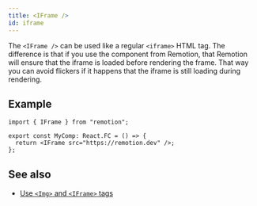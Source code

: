 ```yaml
---
title: <IFrame />
id: iframe
---
```


The `<IFrame />` can be used like a regular `<iframe>` HTML tag.
The difference is that if you use the component from Remotion, that Remotion will ensure that the iframe is loaded before rendering the frame. That way you can avoid flickers if it happens that the iframe is still loading during rendering.

## Example

```tsx
import { IFrame } from "remotion";

export const MyComp: React.FC = () => {
  return <IFrame src="https://remotion.dev" />;
};
```

## See also

- [Use `<Img>` and `<IFrame>` tags](/docs/use-img-and-iframe)
